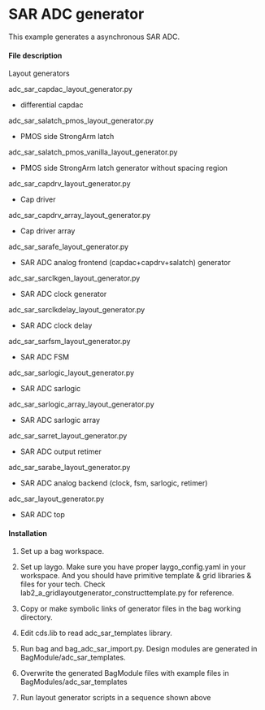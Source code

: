 # SAR ADC generator

This example generates a asynchronous SAR ADC.

#### File description

Layout generators

adc_sar_capdac_layout_generator.py
- differential capdac

adc_sar_salatch_pmos_layout_generator.py
- PMOS side StrongArm latch

adc_sar_salatch_pmos_vanilla_layout_generator.py
- PMOS side StrongArm latch generator without spacing region

adc_sar_capdrv_layout_generator.py
- Cap driver

adc_sar_capdrv_array_layout_generator.py
- Cap driver array

adc_sar_sarafe_layout_generator.py
- SAR ADC analog frontend (capdac+capdrv+salatch) generator

adc_sar_sarclkgen_layout_generator.py
- SAR ADC clock generator

adc_sar_sarclkdelay_layout_generator.py
- SAR ADC clock delay

adc_sar_sarfsm_layout_generator.py
- SAR ADC FSM

adc_sar_sarlogic_layout_generator.py
- SAR ADC sarlogic

adc_sar_sarlogic_array_layout_generator.py
- SAR ADC sarlogic array

adc_sar_sarret_layout_generator.py
- SAR ADC output retimer

adc_sar_sarabe_layout_generator.py
- SAR ADC analog backend (clock, fsm, sarlogic, retimer)

adc_sar_layout_generator.py
- SAR ADC top

#### Installation
1. Set up a bag workspace.

2. Set up laygo.
Make sure you have proper laygo_config.yaml in your workspace.
And you should have primitive template & grid libraries & files for your tech.
Check lab2_a_gridlayoutgenerator_constructtemplate.py for reference.

3. Copy or make symbolic links of generator files in the bag working directory.

4. Edit cds.lib to read adc_sar_templates library.

5. Run bag and bag_adc_sar_import.py. Design modules are generated
 in BagModule/adc_sar_templates.

6. Overwrite the generated BagModule files with example files in BagModules/adc_sar_templates

7. Run layout generator scripts in a sequence shown above